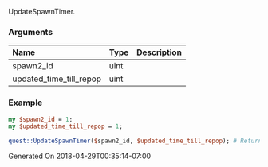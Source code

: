 UpdateSpawnTimer.
### Arguments
**Name**|**Type**|**Description**
:---|:---|:---
spawn2_id|uint|
updated_time_till_repop|uint|

### Example

```perl
my $spawn2_id = 1;
my $updated_time_till_repop = 1;

quest::UpdateSpawnTimer($spawn2_id, $updated_time_till_repop); # Returns void
```


Generated On 2018-04-29T00:35:14-07:00